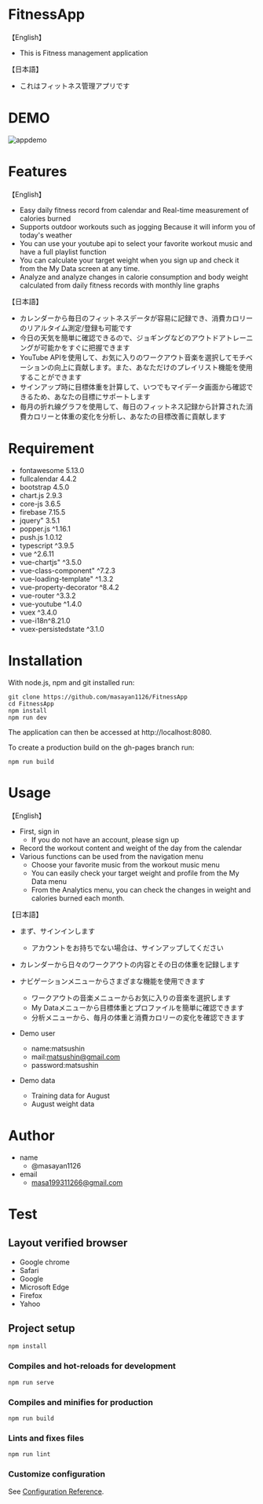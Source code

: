 # FitnessApp
【English】
- This is Fitness management application

【日本語】
- これはフィットネス管理アプリです

# DEMO
![appdemo](https://user-images.githubusercontent.com/67567293/89637092-a4f6c400-d8e4-11ea-92bd-0045bdb5e84b.gif)

# Features
【English】
- Easy daily fitness record from calendar and Real-time measurement of calories burned
- Supports outdoor workouts such as jogging Because it will inform you of today's weather
- You can use your youtube api to select your favorite workout music and have a full playlist function
- You can calculate your target weight when you sign up and check it from the My Data screen at any time.
- Analyze and analyze changes in calorie consumption and body weight calculated from daily fitness records with monthly line graphs

【日本語】
- カレンダーから毎日のフィットネスデータが容易に記録でき、消費カロリーのリアルタイム測定/登録も可能です
- 今日の天気を簡単に確認できるので、ジョギングなどのアウトドアトレーニングが可能かをすぐに把握できます
- YouTube APIを使用して、お気に入りのワークアウト音楽を選択してモチベーションの向上に貢献します。また、あなただけのプレイリスト機能を使用することができます
- サインアップ時に目標体重を計算して、いつでもマイデータ画面から確認できるため、あなたの目標にサポートします
- 毎月の折れ線グラフを使用して、毎日のフィットネス記録から計算された消費カロリーと体重の変化を分析し、あなたの目標改善に貢献します

# Requirement
- fontawesome 5.13.0
- fullcalendar 4.4.2
- bootstrap 4.5.0
- chart.js 2.9.3
- core-js 3.6.5
- firebase 7.15.5
- jquery" 3.5.1
- popper.js ^1.16.1
- push.js 1.0.12
- typescript ^3.9.5
- vue ^2.6.11
- vue-chartjs" ^3.5.0
- vue-class-component" ^7.2.3
- vue-loading-template" ^1.3.2
- vue-property-decorator ^8.4.2
- vue-router ^3.3.2
- vue-youtube ^1.4.0
- vuex ^3.4.0
- vue-i18n^8.21.0
- vuex-persistedstate ^3.1.0

# Installation
With node.js, npm and git installed run:

```
git clone https://github.com/masayan1126/FitnessApp
cd FitnessApp
npm install
npm run dev
```
The application can then be accessed at http://localhost:8080.

To create a production build on the gh-pages branch run:
```
npm run build
```

# Usage
【English】
- First, sign in
  - If you do not have an account, please sign up
- Record the workout content and weight of the day from the calendar
- Various functions can be used from the navigation menu
  - Choose your favorite music from the workout music menu
  - You can easily check your target weight and profile from the My Data menu
  - From the Analytics menu, you can check the changes in weight and calories burned each month.

【日本語】
- まず、サインインします
  - アカウントをお持ちでない場合は、サインアップしてください
- カレンダーから日々のワークアウトの内容とその日の体重を記録します
- ナビゲーションメニューからさまざまな機能を使用できます
  - ワークアウトの音楽メニューからお気に入りの音楽を選択します
  - My Dataメニューから目標体重とプロファイルを簡単に確認できます
  - 分析メニューから、毎月の体重と消費カロリーの変化を確認できます

- Demo user
  - name:matsushin
  - mail:matsushin@gmail.com
  - password:matsushin

- Demo data
  - Training data for August
  - August weight data

# Author
- name
  - @masayan1126
- email
  - masa199311266@gmail.com

# Test

## Layout verified browser
- Google chrome
- Safari
- Google
- Microsoft Edge
- Firefox 
- Yahoo

## Project setup
```
npm install
```

### Compiles and hot-reloads for development
```
npm run serve
```

### Compiles and minifies for production
```
npm run build
```

### Lints and fixes files
```
npm run lint
```

### Customize configuration
See [Configuration Reference](https://cli.vuejs.org/config/).